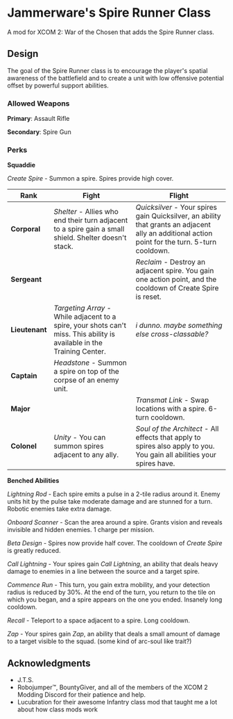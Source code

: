 # Jammerware's Spire Runner Class
A mod for XCOM 2: War of the Chosen that adds the Spire Runner class.

## Design
The goal of the Spire Runner class is to encourage the player's spatial awareness of the battlefield and to create a unit with low offensive potential offset by powerful support abilities.

### Allowed Weapons
**Primary**: Assault Rifle

**Secondary**: Spire Gun

### Perks

**Squaddie**

*Create Spire* - Summon a spire. Spires provide high cover.

| Rank | Fight | Flight |
| ---- | ----- | ------ |
| **Corporal** |  *Shelter* - Allies who end their turn adjacent to a spire gain a small shield. Shelter doesn't stack. | *Quicksilver* - Your spires gain Quicksilver, an ability that grants an adjacent ally an additional action point for the turn. 5-turn cooldown. |
| **Sergeant** |  | *Reclaim* - Destroy an adjacent spire. You gain one action point, and the cooldown of Create Spire is reset. |
| **Lieutenant** | *Targeting Array* - While adjacent to a spire, your <primary weapon> shots can't miss. This ability is available in the Training Center. | *i dunno. maybe something else cross-classable?* |
| **Captain** | *Headstone* - Summon a spire on top of the corpse of an enemy unit.  |  |
| **Major** | | *Transmat Link* - Swap locations with a spire. 6-turn cooldown. |
| **Colonel** | *Unity* - You can summon spires adjacent to any ally. | *Soul of the Architect* - All effects that apply to spires also apply to you. You gain all abilities your spires have. |

**Benched Abilities**

*Lightning Rod* - Each spire emits a pulse in a 2-tile radius around it. Enemy units hit by the pulse take moderate damage and are stunned for a turn. Robotic enemies take extra damage.

*Onboard Scanner* - Scan the area around a spire. Grants vision and reveals invisible and hidden enemies. 1 charge per mission.

*Beta Design* - Spires now provide half cover. The cooldown of *Create Spire* is greatly reduced.

*Call Lightning* - Your spires gain *Call Lightning*, an ability that deals heavy damage to enemies in a line between the source and a target spire.

*Commence Run* - This turn, you gain extra mobility, and your detection radius is reduced by 30%. At the end of the turn, you return to the tile on which you began, and a spire appears on the one you ended. Insanely long cooldown.

*Recall* - Teleport to a space adjacent to a spire. Long cooldown.

*Zap* - Your spires gain *Zap*, an ability that deals a small amount of damage to a target visible to the squad. (some kind of arc-soul like trait?)

## Acknowledgments
- J.T.S.
- Robojumper™, BountyGiver, and all of the members of the XCOM 2 Modding Discord for their patience and help.
- Lucubration for their awesome Infantry class mod that taught me a lot about how class mods work